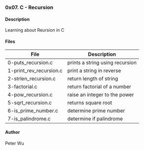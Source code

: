 ### 0x07. C - Recursion

#### Description  
Learning about Reursion in C

#### Files
File | Description
---|---
0-puts\_recursion.c | prints a string using recursion
1-print\_rev\_recursion.c | print a string in reverse
2-strlen\_recursion.c | return length of string
3-factorial.c |return factorial of a number
4-pow\_recursion.c | raise an integer to the power
5-sqrt\_recursion.c | returns square root
6-is\_prime\_number.c | determine prime number
7-is\_palindrome.c | determine if palindrome

#### Author
Peter Wu  
